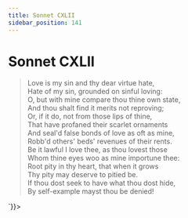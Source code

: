 ```yaml
---
title: Sonnet CXLII
sidebar_position: 141
---
```

<div dangerouslySetInnerHTML={{__html: `<div><HTML><HEAD><TITLE>Sonnet CXLII</TITLE></HEAD>
<BODY><H1>Sonnet CXLII</H1>

<BLOCKQUOTE>Love is my sin and thy dear virtue hate,<BR>
Hate of my sin, grounded on sinful loving:<BR>
O, but with mine compare thou thine own state,<BR>
And thou shalt find it merits not reproving;<BR>
Or, if it do, not from those lips of thine,<BR>
That have profaned their scarlet ornaments<BR>
And seal'd false bonds of love as oft as mine,<BR>
Robb'd others' beds' revenues of their rents.<BR>
Be it lawful I love thee, as thou lovest those<BR>
Whom thine eyes woo as mine importune thee:<BR>
Root pity in thy heart, that when it grows<BR>
Thy pity may deserve to pitied be.<BR>
  If thou dost seek to have what thou dost hide,<BR>
  By self-example mayst thou be denied!<BR>
</BLOCKQUOTE>

</BODY></HTML>
</div>`}}></div>